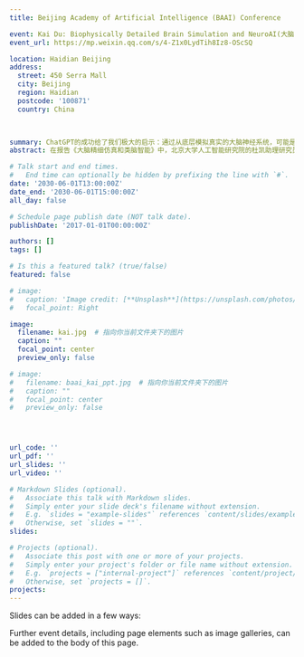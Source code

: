 ```yaml
---
title: Beijing Academy of Artificial Intelligence (BAAI) Conference

event: Kai Du: Biophysically Detailed Brain Simulation and NeuroAI(大脑精细仿真和类脑智能)
event_url: https://mp.weixin.qq.com/s/4-Z1x0LydTih8Iz8-OScSQ

location: Haidian Beijing
address:
  street: 450 Serra Mall
  city: Beijing
  region: Haidian
  postcode: '100871'
  country: China

  

summary: ChatGPT的成功给了我们极大的启示：通过从底层模拟真实的大脑神经系统，可能是实现人类级别智能的更直接的方法。
abstract: 在报告《大脑精细仿真和类脑智能》中，北京大学人工智能研究院的杜凯助理研究员从现代神经科学的角度出发，就大脑的计算原理发表了相关见解: 想象一下，你正在探索一个古老的、神秘的森林，神经元具有如同森林中参天大树的丰富和多样的树突结构。对于神经元是如何运算的核心问题，科学家们走出了两条不同的道路：第一条道路，犹如走在森林的鸟瞰之路，忽略了森林中大树的复杂结构，将神经元视为一个简单的点。走这条道路的科学家们取得了巨大的成功，开启了人工神经网络和深度学习的新纪元，也为像ChatGPT这样的大模型创造了可能。第二条道路则如同探索者，倾向于深入森林，研究每一棵大树的详细结构，对神经元进行更为精细的建模，涵盖了离子通道如何产生电信号，以及电信号如何在树突中传递等问题。近年来，科学家们发现，具有复杂树突形态的精细神经元模型也具有强大的机器学习能力。令人惊讶的是，即使是单个的精细神经元，也能学习复杂的逻辑推理任务。因此，第二条道路被认为可能对未来的脑科学和人工智能的发展带来巨大影响。但是，当前整个领域面临的挑战是如何运行大规模的精细神经元网络。传统的仿真软件NEURON是基于CPU平台，运行效率很低。为了解决这个问题，杜凯的课题组开发了基于GPU平台的DeepDendrite系统，将运行大规模精细神经元网络的效率提高了2-3个量级，并且能够高效地训练网络，执行经典的深度学习任务。最后，杜凯指出，要想实现类似大脑的智能，我们需要在仿真大脑的细节（Bottom-up）与从认知角度出发（Top-down）之间进行权衡。他认为，ChatGPT的成功给了我们极大的启示：大脑就像一张巨大的网络，它的深度和规模不仅取决于神经元的数量，而且还取决于每个神经元的复杂性。因此，通过从底层模拟真实的大脑神经系统，可能是实现人类级别智能的更直接的方法。

# Talk start and end times.
#   End time can optionally be hidden by prefixing the line with `#`.
date: '2030-06-01T13:00:00Z'
date_end: '2030-06-01T15:00:00Z'
all_day: false

# Schedule page publish date (NOT talk date).
publishDate: '2017-01-01T00:00:00Z'

authors: []
tags: []

# Is this a featured talk? (true/false)
featured: false

# image:
#   caption: 'Image credit: [**Unsplash**](https://unsplash.com/photos/bzdhc5b3Bxs)'
#   focal_point: Right

image:
  filename: kai.jpg  # 指向你当前文件夹下的图片
  caption: ""
  focal_point: center
  preview_only: false

# image:
#   filename: baai_kai_ppt.jpg  # 指向你当前文件夹下的图片
#   caption: ""
#   focal_point: center
#   preview_only: false




url_code: ''
url_pdf: ''
url_slides: ''
url_video: ''

# Markdown Slides (optional).
#   Associate this talk with Markdown slides.
#   Simply enter your slide deck's filename without extension.
#   E.g. `slides = "example-slides"` references `content/slides/example-slides.md`.
#   Otherwise, set `slides = ""`.
slides:

# Projects (optional).
#   Associate this post with one or more of your projects.
#   Simply enter your project's folder or file name without extension.
#   E.g. `projects = ["internal-project"]` references `content/project/deep-learning/index.md`.
#   Otherwise, set `projects = []`.
projects:
---
```


Slides can be added in a few ways:
<!-- 
- **Create** slides using Wowchemy's [_Slides_](https://docs.hugoblox.com/managing-content/#create-slides) feature and link using `slides` parameter in the front matter of the talk file
- **Upload** an existing slide deck to `static/` and link using `url_slides` parameter in the front matter of the talk file -->
<!-- - **Embed** your slides (e.g. Google Slides) or presentation video on this page using [shortcodes](https://docs.hugoblox.com/writing-markdown-latex/). -->

Further event details, including page elements such as image galleries, can be added to the body of this page.
